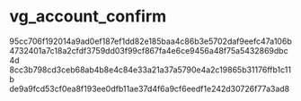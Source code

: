 # vg_account_confirm
95cc706f192014a9ad0ef187ef1dd82e185baa4c86b3e5702daf9eefc47a106b
4732401a7c18a2cfdf3759dd03f99cf867fa4e6ce9456a48f75a5432869dbc4d
8cc3b798cd3ceb68ab4b8e4c84e33a21a37a5790e4a2c19865b31176ffb1c11b
de9a9fcd53cf0ea8f193ee0dfb11ae37d4f6a9cf6eedf1e242d30726f77a3ad8
